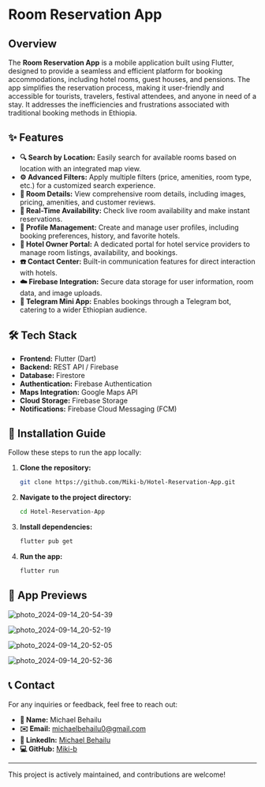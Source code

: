 # Room Reservation App

## Overview
The **Room Reservation App** is a mobile application built using Flutter, designed to provide a seamless and efficient platform for booking accommodations, including hotel rooms, guest houses, and pensions. The app simplifies the reservation process, making it user-friendly and accessible for tourists, travelers, festival attendees, and anyone in need of a stay. It addresses the inefficiencies and frustrations associated with traditional booking methods in Ethiopia.

## ✨ Features

- **🔍 Search by Location:** Easily search for available rooms based on location with an integrated map view.
- **⚙️ Advanced Filters:** Apply multiple filters (price, amenities, room type, etc.) for a customized search experience.
- **🏨 Room Details:** View comprehensive room details, including images, pricing, amenities, and customer reviews.
- **📅 Real-Time Availability:** Check live room availability and make instant reservations.
- **👤 Profile Management:** Create and manage user profiles, including booking preferences, history, and favorite hotels.
- **🏢 Hotel Owner Portal:** A dedicated portal for hotel service providers to manage room listings, availability, and bookings.
- **☎️ Contact Center:** Built-in communication features for direct interaction with hotels.
- **☁️ Firebase Integration:** Secure data storage for user information, room data, and image uploads.
- **🤖 Telegram Mini App:** Enables bookings through a Telegram bot, catering to a wider Ethiopian audience.

## 🛠 Tech Stack

- **Frontend:** Flutter (Dart)
- **Backend:** REST API / Firebase
- **Database:** Firestore
- **Authentication:** Firebase Authentication
- **Maps Integration:** Google Maps API
- **Cloud Storage:** Firebase Storage
- **Notifications:** Firebase Cloud Messaging (FCM)

## 🚀 Installation Guide

Follow these steps to run the app locally:

1. **Clone the repository:**
   ```sh
   git clone https://github.com/Miki-b/Hotel-Reservation-App.git
   ```

2. **Navigate to the project directory:**
   ```sh
   cd Hotel-Reservation-App
   ```

3. **Install dependencies:**
   ```sh
   flutter pub get
   ```

4. **Run the app:**
   ```sh
   flutter run
   ```

## 📸 App Previews

![photo_2024-09-14_20-54-39](https://github.com/user-attachments/assets/0a3346c3-b706-4652-852c-1fc73ab21b15)

![photo_2024-09-14_20-52-19](https://github.com/user-attachments/assets/ec86ead3-8642-42e7-9143-3163d1bd2115)

![photo_2024-09-14_20-52-05](https://github.com/user-attachments/assets/8f96cac0-81ef-4345-be77-150056efe03d)

![photo_2024-09-14_20-52-36](https://github.com/user-attachments/assets/41aef27c-bfb4-4985-8b24-b147fceb8e71)

## 📞 Contact

For any inquiries or feedback, feel free to reach out:

- **👤 Name:** Michael Behailu  
- **✉️ Email:** [michaelbehailu0@gmail.com](mailto:michaelbehailu0@gmail.com)  
- **🔗 LinkedIn:** [Michael Behailu](https://www.linkedin.com/in/michael-behailu-20ab05287/)  
- **💻 GitHub:** [Miki-b](https://github.com/Miki-b)  

---

This project is actively maintained, and contributions are welcome!

